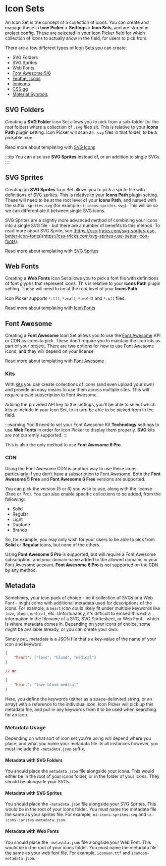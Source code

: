 # Icon Sets
An Icon Set is the concept of a collection of icons. You can create and manage these in **Icon Picker** > **Settings** > **Icon Sets**, and are stored in project config. These are selected in your Icon Picker field for which collection of icons to actually show in the field, for users to pick from.

There are a few different types of Icon Sets you can create:

- SVG Folders
- SVG Sprites
- Web Fonts
- [Font Awesome 5/6](https://fontawesome.com/)
- [Feather Icons](https://feathericons.com/)
- [Ionicons](https://ionic.io/ionicons)
- [CSS.gg](https://css.gg/)
- [Material Symbols](https://fonts.google.com/icons)

## SVG Folders
Creating a **SVG Folder** Icon Set allows you to pick from a sub-folder (or the root folder) where a collection of `.svg` files sit. This is relative to your **Icons Path** plugin setting. Icon Picker will scan all `.svg` files in that folder, to be a pickable icon.

Read more about templating with [SVG Icons](docs:template-guides/rendering-icons#svg-folders)

:::tip
You can also use **SVG Sprites** instead of, or an addition to single SVGs.
:::

## SVG Sprites
Creating an **SVG Sprites** Icon Set allows you to pick a sprite file with definitions of SVG sprites. This is relative to your **Icons Path** plugin setting. These will need to be at the root level of your **Icons Path**, and named with the suffix `-sprites.svg` (for example `ui-icons-sprites.svg`). This will be so we can differentiate it between single SVG icons.

SVG Sprites are a slightly more advanced method of combining your icons into a single SVG file - but there are a number of benefits to this method. To read more about SVG Sprite, see [https://css-tricks.com/svg-sprites-use-better-icon-fonts](https://css-tricks.com/svg-sprites-use-better-icon-fonts).

Read more about templating with [SVG Sprites](docs:template-guides/rendering-icons#svg-sprites)

## Web Fonts
Creating a **Web Fonts** Icon Set allows you to pick a font file with definitions of font glyphs that represent icons. This is relative to your **Icons Path** plugin setting. These will need to be at the root level of your **Icons Path**.

Icon Picker supports `*.tff`, `*.woff`, `*.woff2` and `*.oft` files.

Read more about templating with [Icon Fonts](docs:template-guides/rendering-icons#icon-fonts)

## Font Awesome
Creating a **Font Awesome** Icon Set allows you to use the [Font Awesome](https://fontawesome.com/account) API or CDN as icons to pick. These don't require you to maintain the icon kits as part of your project. There are two options for how to use Font Awesome icons, and they will depend on your license

Read more about templating with [Font Awesome](docs:template-guides/rendering-icons#css-icons)

### Kits
With [kits](https://fontawesome.com/kits) you can create collections of icons (and even upload your own) and provide an easy means to use them across multiple sites. This will require a paid subscription to Font Awesome.

Adding the provided API key to the settings, you'll be able to select which kits to include in your Icon Set, to in turn be able to be picked from in the field. 

:::warning
You'll need to set your Font Awesome Kit **Technology** settings to use **Web Fonts** in order for Icon Picker to display them properly. **SVG** kits are not currently supported.
:::

This is also the only method to use **Font Awesome 6 Pro**.

### CDN
Using the Font Awesome CDN is another way to use these icons, particularly if you don't have a subscription to Font Awesome. Both the **Font Awesome 5 Free** and **Font Awesome 6 Free** versions are supported.

You can pick the version (5 or 6) you wish to use, along with the license (Free or Pro). You can also enable specific collections to be added, from the following:

- Solid
- Regular
- Light
- Duotone
- Brands

So, for example, you may only wish for your users to be able to pick from **Solid** or **Regular** icons, but none of the others.

Using **Font Awesome 5 Pro** is supported, but will require a Font Awesome subscription, and your domain name added to the allowed domains in your Font Awesome account. **Font Awesome 6 Pro** is not supported on the CDN by any method.

## Metadata
Sometimes, your icon pack of choice - be it collection of SVGs or a Web Font - might come with additional metadata used for descriptions of the icons. For example, a `heart` icon could likely fit under multiple keywords like `love`, `blood`, `medical`, etc. Unfortunately, it's difficult to embed this extra information in the filename of a SVG, SVG Spritesheet, or Web Font - which is where metadata comes in. Depending on your icons of choice, some might be available already, or you can create your own.

Simply put, metadata is a JSON file that's a key-value of the name of your icon and keyword.

```json
{
    "heart": ["love", "blood", "medical"]
}

// or

{
    "heart": "love blood medical"
}
```

Here, you define the keywords (either as a space-delimited string, or an array) with a reference to the individual icon. Icon Picker will pick up this metadata file, and pull in any keywords from it to be used when searching for an icon.

### Metadata Usage
Depending on what sort of icon set you're using will depend where you place, and what you name your metadata file. In all instances however, you must include the `-metadata.json` suffix.

#### Metadata with SVG Folders
You should place the `metadata.json` file alongside your icons. This would either be in the root of your icons folder, or in the folder of your icons. They should be alongside your SVGs.

#### Metadata with SVG Sprites
You should place the `-metadata.json` file alongside your SVG Sprites. This would be in the root of your icons folder. You must name the metadata file the same as your sprites file. For example, `ui-icons-sprites.svg` and `ui-icons-sprites-metadata.json`.

#### Metadata with Web Fonts
You should place the `-metadata.json` file alongside your Web Font. This would be in the root of your icons folder. You must name the metadata file the same as your web font file. For example, `icomoon.ttf` and `icomoon-metadata.json`.
